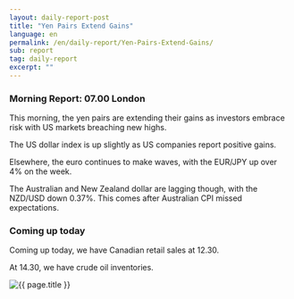 ```yaml
---
layout: daily-report-post
title: "Yen Pairs Extend Gains"
language: en
permalink: /en/daily-report/Yen-Pairs-Extend-Gains/
sub: report
tag: daily-report
excerpt: ""
---
```

### Morning Report: 07.00 London

This morning, the yen pairs are extending their gains as investors embrace risk with US markets breaching new highs. 

The US dollar index is up slightly as US companies report positive gains. 

Elsewhere, the euro continues to make waves, with the EUR/JPY up over 4% on the week. 

The Australian and New Zealand dollar are lagging though, with the NZD/USD down 0.37%. This comes after Australian CPI missed expectations.


### Coming up today

Coming up today, we have Canadian retail sales at 12.30. 

At 14.30, we have crude oil inventories.

<p><img src="{{ "/assets/images/daily-report/2017-04-26_07-01-40.jpg" | relative_url }}" alt="{{ page.title }}" title="{{ page.title }}"></p>